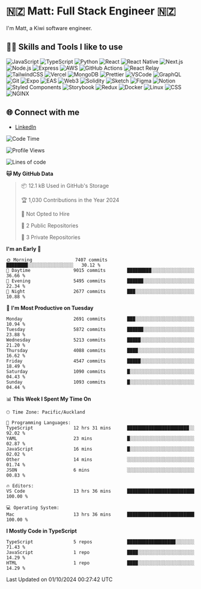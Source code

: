 # 🇳🇿 Matt: Full Stack Engineer 🇳🇿

I'm Matt, a Kiwi software engineer.

## 👨‍💻 Skills and Tools I like to use

![JavaScript](https://img.shields.io/badge/-JavaScript-F7DF1E?logo=javascript&logoColor=black)
![TypeScript](https://img.shields.io/badge/-TypeScript-3178C6?logo=typescript&logoColor=white)
![Python](https://img.shields.io/badge/-Python-3776AB?logo=python&logoColor=white)
![React](https://img.shields.io/badge/-React-61DAFB?logo=react&logoColor=white)
![React Native](https://img.shields.io/badge/-React_Native-61DAFB?logo=react&logoColor=white)
![Next.js](https://img.shields.io/badge/-Next.js-000000?logo=next.js&logoColor=white)
![Node.js](https://img.shields.io/badge/-Node.js-339933?logo=node.js&logoColor=white)
![Express](https://img.shields.io/badge/-Express-000000?logo=express&logoColor=white)
![AWS](https://img.shields.io/badge/-AWS-232F3E?logo=amazon-aws&logoColor=white)
![GitHub Actions](https://img.shields.io/badge/-GitHub_Actions-2088FF?logo=github-actions&logoColor=white)
![React Relay](https://img.shields.io/badge/-React_Relay-61DAFB?logo=react&logoColor=white)
![TailwindCSS](https://img.shields.io/badge/-TailwindCSS-38B2AC?logo=tailwind-css&logoColor=white)
![Vercel](https://img.shields.io/badge/-Vercel-000000?logo=vercel&logoColor=white)
![MongoDB](https://img.shields.io/badge/-MongoDB-47A248?logo=mongodb&logoColor=white)
![Prettier](https://img.shields.io/badge/-Prettier-F7B93E?logo=prettier&logoColor=white)
![VSCode](https://img.shields.io/badge/-VSCode-007ACC?logo=visual-studio-code&logoColor=white)
![GraphQL](https://img.shields.io/badge/-GraphQL-E10098?logo=graphql&logoColor=white)
![Git](https://img.shields.io/badge/-Git-F05032?logo=git&logoColor=white)
![Expo](https://img.shields.io/badge/-Expo-000020?logo=expo&logoColor=white)
![EAS](https://img.shields.io/badge/-EAS-4630EB?logo=expo&logoColor=white)
![Web3](https://img.shields.io/badge/-Web3-01C6B2?logo=web3.js&logoColor=white)
![Solidity](https://img.shields.io/badge/-Solidity-363636?logo=solidity&logoColor=white)
![Sketch](https://img.shields.io/badge/-Sketch-F7B500?logo=sketch&logoColor=white)
![Figma](https://img.shields.io/badge/-Figma-F24E1E?logo=figma&logoColor=white)
![Notion](https://img.shields.io/badge/-Notion-000000?logo=notion&logoColor=white)
![Styled Components](https://img.shields.io/badge/-Styled_Components-DB7093?logo=styled-components&logoColor=white)
![Storybook](https://img.shields.io/badge/-Storybook-FF4785?logo=storybook&logoColor=white)
![Redux](https://img.shields.io/badge/-Redux-764ABC?logo=redux&logoColor=white)
![Docker](https://img.shields.io/badge/-Docker-2496ED?logo=docker&logoColor=white)
![Linux](https://img.shields.io/badge/-Linux-FCC624?logo=linux&logoColor=black)
![CSS](https://img.shields.io/badge/-CSS-1572B6?logo=css3&logoColor=white)
![NGINX](https://img.shields.io/badge/-NGINX-009639?logo=nginx&logoColor=white)

## 🌐 Connect with me

- [LinkedIn](https://www.linkedin.com/in/matthew-mcintyre)

<!--START_SECTION:waka-->
![Code Time](http://img.shields.io/badge/Code%20Time-10%20hrs%2058%20mins-blue)

![Profile Views](http://img.shields.io/badge/Profile%20Views-91-blue)

![Lines of code](https://img.shields.io/badge/From%20Hello%20World%20I%27ve%20Written-34.5%20million%20lines%20of%20code-blue)

**🐱 My GitHub Data** 

> 📦 12.1 kB Used in GitHub's Storage 
 > 
> 🏆 1,030 Contributions in the Year 2024
 > 
> 🚫 Not Opted to Hire
 > 
> 📜 2 Public Repositories 
 > 
> 🔑 3 Private Repositories 
 > 
**I'm an Early 🐤** 

```text
🌞 Morning                7407 commits        ████████░░░░░░░░░░░░░░░░░   30.12 % 
🌆 Daytime                9015 commits        █████████░░░░░░░░░░░░░░░░   36.66 % 
🌃 Evening                5495 commits        ██████░░░░░░░░░░░░░░░░░░░   22.34 % 
🌙 Night                  2677 commits        ███░░░░░░░░░░░░░░░░░░░░░░   10.88 % 
```
📅 **I'm Most Productive on Tuesday** 

```text
Monday                   2691 commits        ███░░░░░░░░░░░░░░░░░░░░░░   10.94 % 
Tuesday                  5872 commits        ██████░░░░░░░░░░░░░░░░░░░   23.88 % 
Wednesday                5213 commits        █████░░░░░░░░░░░░░░░░░░░░   21.20 % 
Thursday                 4088 commits        ████░░░░░░░░░░░░░░░░░░░░░   16.62 % 
Friday                   4547 commits        █████░░░░░░░░░░░░░░░░░░░░   18.49 % 
Saturday                 1090 commits        █░░░░░░░░░░░░░░░░░░░░░░░░   04.43 % 
Sunday                   1093 commits        █░░░░░░░░░░░░░░░░░░░░░░░░   04.44 % 
```


📊 **This Week I Spent My Time On** 

```text
🕑︎ Time Zone: Pacific/Auckland

💬 Programming Languages: 
TypeScript               12 hrs 31 mins      ███████████████████████░░   92.02 % 
YAML                     23 mins             █░░░░░░░░░░░░░░░░░░░░░░░░   02.87 % 
JavaScript               16 mins             █░░░░░░░░░░░░░░░░░░░░░░░░   02.02 % 
Other                    14 mins             ░░░░░░░░░░░░░░░░░░░░░░░░░   01.74 % 
JSON                     6 mins              ░░░░░░░░░░░░░░░░░░░░░░░░░   00.83 % 

🔥 Editors: 
VS Code                  13 hrs 36 mins      █████████████████████████   100.00 % 

💻 Operating System: 
Mac                      13 hrs 36 mins      █████████████████████████   100.00 % 
```

**I Mostly Code in TypeScript** 

```text
TypeScript               5 repos             ██████████████████░░░░░░░   71.43 % 
JavaScript               1 repo              ████░░░░░░░░░░░░░░░░░░░░░   14.29 % 
HTML                     1 repo              ████░░░░░░░░░░░░░░░░░░░░░   14.29 % 
```




 Last Updated on 01/10/2024 00:27:42 UTC
<!--END_SECTION:waka-->


